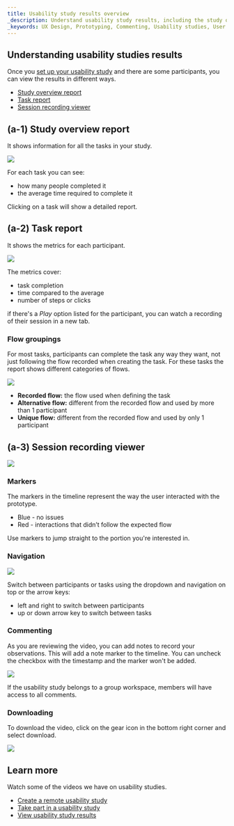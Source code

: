 ```yaml
---
title: Usability study results overview
_description: Understand usability study results, including the study overview report, the task report, and the session recording viewer
_keywords: UX Design, Prototyping, Commenting, Usability studies, User testing
---
```


## Understanding usability studies results

Once you [set up your usability study][1] and there are some participants, you can view the results in different ways.

* [Study overview report][a-1]
* [Task report][a-2]
* [Session recording viewer][a-3]

## (a-1) Study overview report

It shows information for all the tasks in your study.

<div class="divider--half"></div>
<img src="images/Usability_Study_Results_Overview_1.png" srcset="images/Usability_Study_Results_Overview_1@2x.png 2x" />
<div class="divider--half"></div>
<div class="divider--half"></div>
<div class="divider--half"></div>
<div class="divider--half"></div>
<div class="divider--half"></div>


For each task you can see:

* how many people completed it
* the average time required to complete it

Clicking on a task will show a detailed report.

##  (a-2) Task report

It shows the metrics for each participant.

<div class="divider--half"></div>
<img src="images/Usability_Study_Results_Overview_2.png" srcset="images/Usability_Study_Results_Overview_2@2x.png 2x" />
<div class="divider--half"></div>
<div class="divider--half"></div>
<div class="divider--half"></div>
<div class="divider--half"></div>
<div class="divider--half"></div>

The metrics cover: 

* task completion
* time compared to the average
* number of steps or clicks


if there's a *Play* option listed for the participant, you can watch a recording of their session in a new tab.


### Flow groupings

For most tasks, participants can complete the task any way they want, not just following the flow recorded when creating the task. For these tasks the report shows different categories of flows.

<div class="divider--half"></div>
<img src="images/Usability_Study_Results_Overview_3.png" srcset="images/Usability_Study_Results_Overview_3@2x.png 2x" />
<div class="divider--half"></div>
<div class="divider--half"></div>
<div class="divider--half"></div>
<div class="divider--half"></div>
<div class="divider--half"></div>

* **Recorded flow:** the flow used when defining the task
* **Alternative flow:** different from the recorded flow and used by more than 1 participant
* **Unique flow:** different from the recorded flow and used by only 1 participant


##  (a-3) Session recording viewer

<div class="divider--half"></div>
<img src="images/Understanding_The_Usability_Study_Report_3.png" srcset="images/Understanding_The_Usability_Study_Report_3@2x.png 2x" />
<div class="divider--half"></div>
<div class="divider--half"></div>
<div class="divider--half"></div>
<div class="divider--half"></div>
<div class="divider--half"></div>

### Markers

The markers in the timeline represent the way the user interacted with the prototype.
* Blue - no issues 
* Red - interactions that didn’t follow the expected flow

Use markers to jump straight to the portion you're interested in.

### Navigation

<div class="divider--half"></div>
<img src="images/Understanding_The_Usability_Study_Report_4.png" srcset="images/Understanding_The_Usability_Study_Report_4@2x.png 2x" />
<div class="divider--half"></div>
<div class="divider--half"></div>
<div class="divider--half"></div>
<div class="divider--half"></div>
<div class="divider--half"></div>

Switch between participants or tasks using the dropdown and navigation on top or the arrow keys: 
* left and right to switch between participants
* up or down arrow key to switch between tasks

### Commenting

As you are reviewing the video, you can add notes to record your observations. This will add a note marker to the timeline. You can uncheck the checkbox with the timestamp and the marker won't be added.

<div class="divider--half"></div>
<img src="images/Understanding_The_Usability_Study_Report_5.png" srcset="images/Understanding_The_Usability_Study_Report_5@2x.png 2x" />
<div class="divider--half"></div>
<div class="divider--half"></div>
<div class="divider--half"></div>
<div class="divider--half"></div>
<div class="divider--half"></div>

If the usability study belongs to a group workspace, members will have access to all comments.

### Downloading

To download the video, click on the gear icon in the bottom right corner and select download.

<div class="divider--half"></div>
<img src="images/Understanding_The_Usability_Study_Report_6.png" srcset="images/Understanding_The_Usability_Study_Report_6@2x.png 2x" />
<div class="divider--half"></div>
<div class="divider--half"></div>
<div class="divider--half"></div>
<div class="divider--half"></div>
<div class="divider--half"></div>

## Learn more

Watch some of the videos we have on usability studies.

* [Create a remote usability study](https://www.youtube.com/watch?v=W7IxYTijvx0?rel=0&autoplay=1)
* [Take part in a usability study](https://www.youtube.com/watch?v=dfrxhBW5NFQ?rel=0&autoplay=1)
* [View usability study results](https://www.youtube.com/watch?v=00P6DwMbYMM?rel=0&autoplay=1)


[1]: https://www.youtube.com/watch?v=vilyDL4fDT0
[2]: https://indigodesigned.com/api/shares/qv6uzwx9jwu3/files/project/Money%20App.zip
[3]: https://indigodesigned.com/

[a-1]: #study-overview-report 
[a-2]: #task-report
[a-3]: #session-recording-viewer
